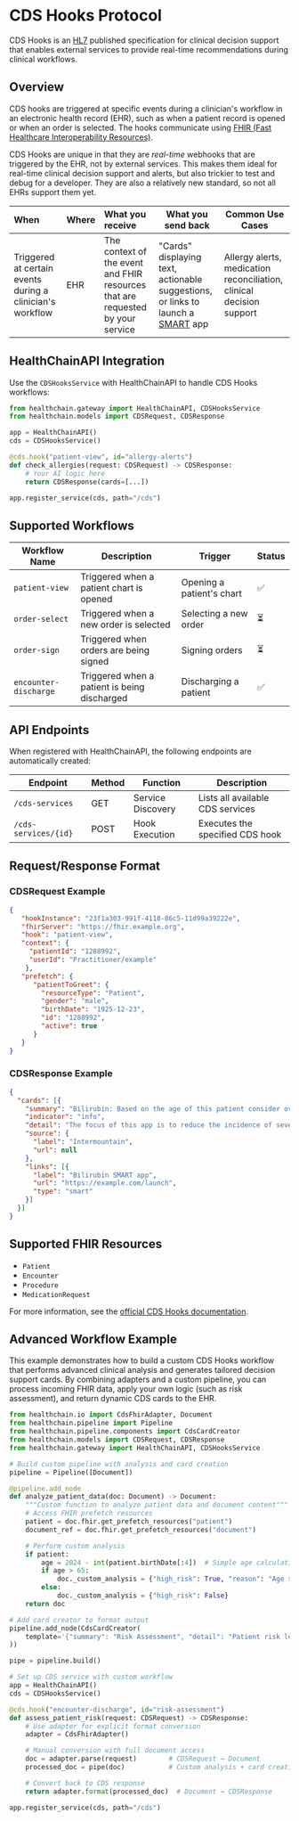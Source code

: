 # CDS Hooks Protocol

CDS Hooks is an [HL7](https://cds-hooks.hl7.org) published specification for clinical decision support that enables external services to provide real-time recommendations during clinical workflows.

## Overview

CDS hooks are triggered at specific events during a clinician's workflow in an electronic health record (EHR), such as when a patient record is opened or when an order is selected. The hooks communicate using [FHIR (Fast Healthcare Interoperability Resources)](https://hl7.org/fhir/).

CDS Hooks are unique in that they are *real-time* webhooks that are triggered by the EHR, not by external services. This makes them ideal for real-time clinical decision support and alerts, but also trickier to test and debug for a developer. They are also a relatively new standard, so not all EHRs support them yet.

| When      | Where | What you receive            | What you send back         | Common Use Cases |
| :-------- | :-----| :-------------------------- |----------------------------|-----------------|
| Triggered at certain events during a clinician's workflow | EHR  | The context of the event and FHIR resources that are requested by your service | "Cards" displaying text, actionable suggestions, or links to launch a [SMART](https://smarthealthit.org/) app | Allergy alerts, medication reconciliation, clinical decision support |

## HealthChainAPI Integration

Use the `CDSHooksService` with HealthChainAPI to handle CDS Hooks workflows:

```python
from healthchain.gateway import HealthChainAPI, CDSHooksService
from healthchain.models import CDSRequest, CDSResponse

app = HealthChainAPI()
cds = CDSHooksService()

@cds.hook("patient-view", id="allergy-alerts")
def check_allergies(request: CDSRequest) -> CDSResponse:
    # Your AI logic here
    return CDSResponse(cards=[...])

app.register_service(cds, path="/cds")
```

## Supported Workflows

| Workflow Name | Description | Trigger | Status |
|-----------|-------------|---------|----------|
| `patient-view` | Triggered when a patient chart is opened | Opening a patient's chart | ✅ |
| `order-select` | Triggered when a new order is selected | Selecting a new order | ⏳ |
| `order-sign` | Triggered when orders are being signed | Signing orders | ⏳ |
| `encounter-discharge` | Triggered when a patient is being discharged | Discharging a patient | ✅ |

## API Endpoints

When registered with HealthChainAPI, the following endpoints are automatically created:

| Endpoint | Method | Function | Description |
|------|--------|----------|-------------|
| `/cds-services` | GET | Service Discovery | Lists all available CDS services |
| `/cds-services/{id}` | POST | Hook Execution | Executes the specified CDS hook |

## Request/Response Format

### CDSRequest Example

```json
{
   "hookInstance": "23f1a303-991f-4118-86c5-11d99a39222e",
   "fhirServer": "https://fhir.example.org",
   "hook": "patient-view",
   "context": {
     "patientId": "1288992",
     "userId": "Practitioner/example"
    },
   "prefetch": {
      "patientToGreet": {
        "resourceType": "Patient",
        "gender": "male",
        "birthDate": "1925-12-23",
        "id": "1288992",
        "active": true
      }
   }
}
```

### CDSResponse Example

```json
{
  "cards": [{
    "summary": "Bilirubin: Based on the age of this patient consider overlaying bilirubin results",
    "indicator": "info",
    "detail": "The focus of this app is to reduce the incidence of severe hyperbilirubinemia...",
    "source": {
      "label": "Intermountain",
      "url": null
    },
    "links": [{
      "label": "Bilirubin SMART app",
      "url": "https://example.com/launch",
      "type": "smart"
    }]
  }]
}
```

## Supported FHIR Resources

- `Patient`
- `Encounter`
- `Procedure`
- `MedicationRequest`

For more information, see the [official CDS Hooks documentation](https://cds-hooks.org/).

## Advanced Workflow Example

This example demonstrates how to build a custom CDS Hooks workflow that performs advanced clinical analysis and generates tailored decision support cards. By combining adapters and a custom pipeline, you can process incoming FHIR data, apply your own logic (such as risk assessment), and return dynamic CDS cards to the EHR.

```python
from healthchain.io import CdsFhirAdapter, Document
from healthchain.pipeline import Pipeline
from healthchain.pipeline.components import CdsCardCreator
from healthchain.models import CDSRequest, CDSResponse
from healthchain.gateway import HealthChainAPI, CDSHooksService

# Build custom pipeline with analysis and card creation
pipeline = Pipeline([Document])

@pipeline.add_node
def analyze_patient_data(doc: Document) -> Document:
    """Custom function to analyze patient data and document content"""
    # Access FHIR prefetch resources
    patient = doc.fhir.get_prefetch_resources("patient")
    document_ref = doc.fhir.get_prefetch_resources("document")

    # Perform custom analysis
    if patient:
        age = 2024 - int(patient.birthDate[:4])  # Simple age calculation
        if age > 65:
            doc._custom_analysis = {"high_risk": True, "reason": "Age > 65"}
        else:
            doc._custom_analysis = {"high_risk": False}
    return doc

# Add card creator to format output
pipeline.add_node(CdsCardCreator(
    template='{"summary": "Risk Assessment", "detail": "Patient risk level: {{ high_risk }}"}'
))

pipe = pipeline.build()

# Set up CDS service with custom workflow
app = HealthChainAPI()
cds = CDSHooksService()

@cds.hook("encounter-discharge", id="risk-assessment")
def assess_patient_risk(request: CDSRequest) -> CDSResponse:
    # Use adapter for explicit format conversion
    adapter = CdsFhirAdapter()

    # Manual conversion with full document access
    doc = adapter.parse(request)        # CDSRequest → Document
    processed_doc = pipe(doc)           # Custom analysis + card creation

    # Convert back to CDS response
    return adapter.format(processed_doc)  # Document → CDSResponse

app.register_service(cds, path="/cds")
```
